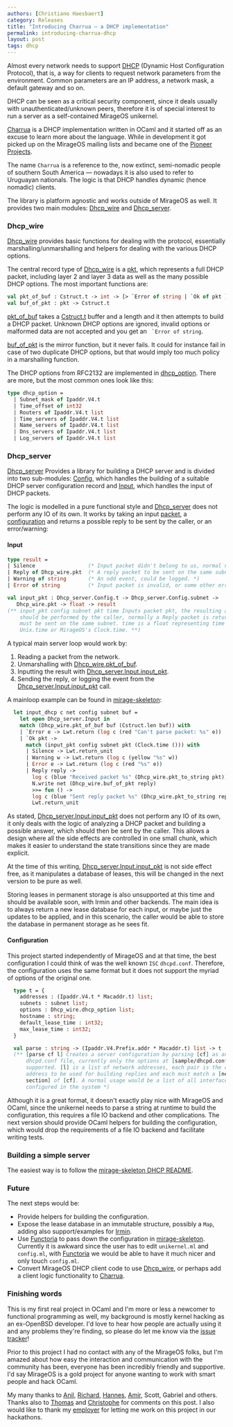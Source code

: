 ```yaml
---
authors: [Christiano Haesbaert]
category: Releases
title: "Introducing Charrua — a DHCP implementation"
permalink: introducing-charrua-dhcp
layout: post
tags: dhcp
---
```


Almost every network needs to support
[DHCP](https://en.wikipedia.org/wiki/Dynamic_Host_Configuration_Protocol)
(Dynamic
Host Configuration Protocol), that is, a way for clients to request network
parameters from the environment. Common parameters are an IP address, a network
mask, a default gateway and so on.

DHCP can be seen as a critical security component, since it deals usually with
unauthenticated/unknown peers, therefore it is of special interest to run a
server as a self-contained MirageOS unikernel.

[Charrua](http://www.github.com/haesbaert/charrua-core) is a DHCP implementation
written in OCaml and it started off as an excuse to learn more about the language.
While in development it got picked up on the MirageOS mailing lists and became one
of the [Pioneer
Projects](https://github.com/mirage/mirage-www/wiki/Pioneer-Projects).

The name `Charrua` is a reference to the, now extinct, semi-nomadic people of
southern South America — nowadays it is also used to refer to Uruguayan
nationals. The logic is that DHCP handles dynamic (hence nomadic) clients.

The library is platform agnostic and works outside of MirageOS as well. It
provides two main modules:
[Dhcp_wire](http://haesbaert.github.io/charrua-core/api/Dhcp_wire.html) and
[Dhcp_server](http://haesbaert.github.io/charrua-core/api/Dhcp_server.html).

### Dhcp_wire

[Dhcp_wire](http://haesbaert.github.io/charrua-core/api/Dhcp_wire.html) provides
basic functions for dealing with the protocol, essentially
marshalling/unmarshalling and helpers for dealing with the various DHCP options.

The central record type of
[Dhcp_wire](http://haesbaert.github.io/charrua-core/api/Dhcp_wire.html) is a
[pkt](http://haesbaert.github.io/charrua-core/api/Dhcp_wire.html#TYPEpkt), which
represents a full DHCP packet, including layer 2 and layer 3 data as well as the
many possible DHCP options. The most important functions are:

```ocaml
val pkt_of_buf : Cstruct.t -> int -> [> `Error of string | `Ok of pkt ]
val buf_of_pkt : pkt -> Cstruct.t
```

[pkt_of_buf](http://haesbaert.github.io/charrua-core/api/Dhcp_wire.html#VALpkt_of_buf) takes
a [Cstruct.t](https://github.com/mirage/ocaml-cstruct) buffer and a length and it
then attempts to build a DHCP packet. Unknown DHCP options are ignored, invalid
options or malformed data are not accepted and you get an `` `Error of string``.

[buf_of_pkt](http://haesbaert.github.io/charrua-core/api/Dhcp_wire.html#VALbuf_of_pkt) is
the mirror function, but it never fails.  It could for instance fail in case of
two duplicate DHCP options, but that would imply too much policy in a
marshalling function.

The DHCP options from RFC2132 are implemented in
[dhcp_option](http://haesbaert.github.io/charrua-core/api/Dhcp_wire.html#TYPEdhcp_option).
There are more, but the most common ones look like this:

```ocaml
type dhcp_option =
  | Subnet_mask of Ipaddr.V4.t
  | Time_offset of int32
  | Routers of Ipaddr.V4.t list
  | Time_servers of Ipaddr.V4.t list
  | Name_servers of Ipaddr.V4.t list
  | Dns_servers of Ipaddr.V4.t list
  | Log_servers of Ipaddr.V4.t list
```

### Dhcp_server

[Dhcp_server](http://haesbaert.github.io/charrua-core/api/Dhcp_server.html)
Provides a library for building a DHCP server and is divided into two sub-modules:
[Config](http://haesbaert.github.io/charrua-core/api/Dhcp_server.Config.html),
which handles the building of a suitable DHCP server configuration record and
[Input](http://haesbaert.github.io/charrua-core/api/Dhcp_server.Config.html),
which handles the input of DHCP packets.

The logic is modelled in a pure functional style and
[Dhcp_server](http://haesbaert.github.io/charrua-core/api/Dhcp_server.html) does
not perform any IO of its own. It works by taking an input
[packet](http://haesbaert.github.io/charrua-core/api/Dhcp_wire.html#TYPEpkt),
 a
 [configuration](http://haesbaert.github.io/charrua-core/api/Dhcp_server.Config.html#TYPEt)
 and returns a possible reply to be sent by the caller, or an error/warning:

#### Input

```ocaml
type result = 
| Silence                 (* Input packet didn't belong to us, normal nop event. *)
| Reply of Dhcp_wire.pkt  (* A reply packet to be sent on the same subnet. *)
| Warning of string       (* An odd event, could be logged. *)
| Error of string         (* Input packet is invalid, or some other error ocurred. *)

val input_pkt : Dhcp_server.Config.t -> Dhcp_server.Config.subnet ->
   Dhcp_wire.pkt -> float -> result
(** input_pkt config subnet pkt time Inputs packet pkt, the resulting action
    should be performed by the caller, normally a Reply packet is returned and
    must be sent on the same subnet. time is a float representing time as in
    Unix.time or MirageOS's Clock.time. **)
```

A typical main server loop would work by:
 1. Reading a packet from the network.
 2. Unmarshalling with [Dhcp_wire.pkt_of_buf](http://haesbaert.github.io/charrua-core/api/Dhcp_wire.html#VALpkt_of_buf).
 3. Inputting the result with [Dhcp_server.Input.input_pkt](http://haesbaert.github.io/charrua-core/api/Dhcp_server.Input.html#VALinput_pkt).
 4. Sending the reply, or logging the event from the [Dhcp_server.Input.input_pkt](http://haesbaert.github.io/charrua-core/api/Dhcp_server.Input.html#VALinput_pkt) call.

A mainloop example can be found in
[mirage-skeleton](https://github.com/mirage/mirage-skeleton/blob/master/dhcp/unikernel.ml#L28):

```ocaml
  let input_dhcp c net config subnet buf =
    let open Dhcp_server.Input in
    match (Dhcp_wire.pkt_of_buf buf (Cstruct.len buf)) with
    | `Error e -> Lwt.return (log c (red "Can't parse packet: %s" e))
    | `Ok pkt ->
      match (input_pkt config subnet pkt (Clock.time ())) with
      | Silence -> Lwt.return_unit
      | Warning w -> Lwt.return (log c (yellow "%s" w))
      | Error e -> Lwt.return (log c (red "%s" e))
      | Reply reply ->
        log c (blue "Received packet %s" (Dhcp_wire.pkt_to_string pkt));
        N.write net (Dhcp_wire.buf_of_pkt reply)
        >>= fun () ->
        log c (blue "Sent reply packet %s" (Dhcp_wire.pkt_to_string reply));
        Lwt.return_unit
```

As stated,
[Dhcp_server.Input.input_pkt](http://haesbaert.github.io/charrua-core/api/Dhcp_server.Input.html#VALinput_pkt)
does not perform any IO of its own, it only deals with the logic of analyzing a
DHCP packet and building a possible answer, which should then be sent by the
caller. This allows a design where all the side effects are controlled in one
small chunk, which makes it easier to understand the state transitions since they
are made explicit.

At the time of this writing,
[Dhcp_server.Input.input_pkt](http://haesbaert.github.io/charrua-core/api/Dhcp_server.Input.html#VALinput_pkt)
is not side effect free, as it manipulates a database of leases, this will be
changed in the next version to be pure as well.

Storing leases in permanent storage is also unsupported at this time and
should be available soon, with Irmin and other backends. The main idea is to
always return a new lease database for each input, or maybe just the updates to
be applied, and in this scenario, the caller would be able to store the database in
permanent storage as he sees fit.

#### Configuration

This project started independently of MirageOS and at that time, the best
configuration I could think of was the well known `ISC` `dhcpd.conf`. Therefore,
the configuration uses the same format but it does not support the myriad of
options of the original one.

```ocaml
  type t = {
    addresses : (Ipaddr.V4.t * Macaddr.t) list;
    subnets : subnet list;
    options : Dhcp_wire.dhcp_option list;
    hostname : string;
    default_lease_time : int32;
    max_lease_time : int32;
  }

  val parse : string -> (Ipaddr.V4.Prefix.addr * Macaddr.t) list -> t
  (** [parse cf l] Creates a server configuration by parsing [cf] as an ISC
      dhcpd.conf file, currently only the options at [sample/dhcpd.conf] are
      supported. [l] is a list of network addresses, each pair is the output
      address to be used for building replies and each must match a [network
      section] of [cf]. A normal usage would be a list of all interfaces
      configured in the system *)
```

Although it is a great format, it doesn't exactly play nice with MirageOS and
OCaml, since the unikernel needs to parse a string at runtime to build the
configuration, this requires a file IO backend and other complications. The
next version should provide OCaml helpers for building the configuration, which
would drop the requirements of a file IO backend and facilitate writing tests.

### Building a simple server

The easiest way is to follow the [mirage-skeleton DHCP
README](https://github.com/mirage/mirage-skeleton/blob/master/dhcp/README.md).

### Future

The next steps would be:

* Provide helpers for building the configuration.
* Expose the lease database in an immutable structure, possibly a `Map`, adding
also support/examples for [Irmin](https://github.com/mirage/irmin).
* Use [Functoria](https://github.com/mirage/functoria) to pass down the
configuration in [mirage-skeleton](https://github.com/mirage/mirage-skeleton/blob/master/dhcp/README.md). Currently
it is awkward since the user has to edit `unikernel.ml` and `config.ml`, with
[Functoria](https://github.com/mirage/functoria) we would be able to have it
much nicer and only touch `config.ml`.
* Convert MirageOS DHCP client code to use [Dhcp_wire](http://haesbaert.github.io/charrua-core/api/Dhcp_wire.html), or perhaps add a
client logic functionality to [Charrua](http://www.github.com/haesbaert/charrua-core).

### Finishing words

This is my first real project in OCaml and I'm more or less a newcomer to
functional programming as well, my background is mostly kernel hacking as an
ex-OpenBSD developer.
I'd love to hear how people are actually using it and any problems they're
finding, so please do let me know via the
[issue tracker](https://github.com/haesbaert/charrua-core/issues)!

Prior to this project I had no contact with any of the MirageOS folks, but I'm
amazed about how easy the interaction and communication with the community has been,
everyone has been incredibly friendly and supportive. I'd say MirageOS is a gold
project for anyone wanting to work with smart people and hack OCaml.

My many thanks to [Anil][], [Richard][], [Hannes][], [Amir][], Scott, Gabriel and others.
Thanks also to [Thomas][] and [Christophe][] for comments on this post.
I also
would like to thank my [employer](https://www.genua.de) for letting me work on this
project in our hackathons.

[Anil]: http://anil.recoil.org
[Richard]: http://mort.io
[Hannes]: https://github.com/hannesm
[Amir]: https://twitter.com/amirmc
[Thomas]: http://roscidus.com/blog/
[Christophe]: https://github.com/Chris00/
